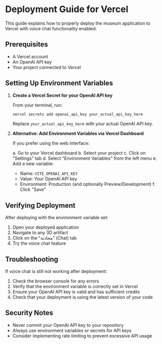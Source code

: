 # Deployment Guide for Vercel

This guide explains how to properly deploy the museum application to Vercel with voice chat functionality enabled.

## Prerequisites

- A Vercel account
- An OpenAI API key
- Your project connected to Vercel

## Setting Up Environment Variables

1. **Create a Vercel Secret for your OpenAI API key**

   From your terminal, run:
   ```bash
   vercel secrets add openai_api_key your_actual_api_key_here
   ```
   
   Replace `your_actual_api_key_here` with your actual OpenAI API key.

2. **Alternative: Add Environment Variables via Vercel Dashboard**

   If you prefer using the web interface:
   
   a. Go to your Vercel dashboard
   b. Select your project
   c. Click on "Settings" tab
   d. Select "Environment Variables" from the left menu
   e. Add a new variable:
      - Name: `VITE_OPENAI_API_KEY`
      - Value: Your OpenAI API key
      - Environment: Production (and optionally Preview/Development)
   f. Click "Save"

## Verifying Deployment

After deploying with the environment variable set:

1. Open your deployed application
2. Navigate to any 3D artifact
3. Click on the "محادثة" (Chat) tab
4. Try the voice chat feature

## Troubleshooting

If voice chat is still not working after deployment:

1. Check the browser console for any errors
2. Verify that the environment variable is correctly set in Vercel
3. Ensure your OpenAI API key is valid and has sufficient credits
4. Check that your deployment is using the latest version of your code

## Security Notes

- Never commit your OpenAI API key to your repository
- Always use environment variables or secrets for API keys
- Consider implementing rate limiting to prevent excessive API usage
